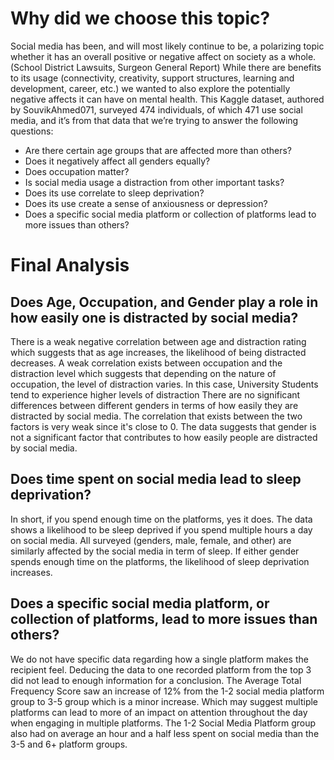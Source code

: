 # Why did we choose this topic?

Social media has been, and will most likely continue to be, a polarizing topic whether it has an overall positive or negative affect on society as a whole. (School District Lawsuits, Surgeon General Report)
While there are benefits to its usage (connectivity, creativity, support structures, learning and development, career, etc.) we wanted to also explore the potentially negative affects it can have on mental health.
This Kaggle dataset, authored by SouvikAhmed071, surveyed 474 individuals, of which 471 use social media, and it’s from that data that we’re trying to answer the following questions:

- Are there certain age groups that are affected more than others?
- Does it negatively affect all genders equally? 
- Does occupation matter?
- Is social media usage a distraction from other important tasks? 
- Does its use correlate to sleep deprivation? 
- Does its use create a sense of anxiousness or depression? 
- Does a specific social media platform or collection of platforms lead to more issues than others?


# Final Analysis

## Does Age, Occupation, and Gender play a role in how easily one is distracted by social media?

There is a weak negative correlation between age and distraction rating which suggests that as age increases, the likelihood of being distracted decreases.
A weak correlation exists between occupation and the distraction level which suggests that depending on the nature of occupation, the level of distraction varies. In this case, University Students tend to experience higher levels of distraction
There are no significant differences between different genders in terms of how easily they are distracted by social media. The correlation that exists between the two factors is very weak since it's close to 0. The data suggests that gender is not a significant factor that contributes to how easily people are distracted by social media.

## Does time spent on social media lead to sleep deprivation?

In short, if you spend enough time on the platforms, yes it does. The data shows a likelihood to be sleep deprived if you spend multiple hours a day on social media. 
All surveyed (genders, male, female, and other) are similarly affected by the social media in term of sleep. If either gender spends enough time on the platforms, the likelihood of sleep deprivation increases.

## Does a specific social media platform, or collection of platforms, lead to more issues than others?

We do not have specific data regarding how a single platform makes the recipient feel. Deducing the data to one recorded platform from the top 3 did not lead to enough information for a conclusion.
The Average Total Frequency Score saw an increase of 12% from the 1-2 social media platform group to 3-5 group which is a minor increase. Which may suggest multiple platforms can lead to more of an impact on attention throughout the day when engaging in multiple platforms.
The 1-2 Social Media Platform group also had on average an hour and a half less spent on social media than the 3-5 and 6+ platform groups.
